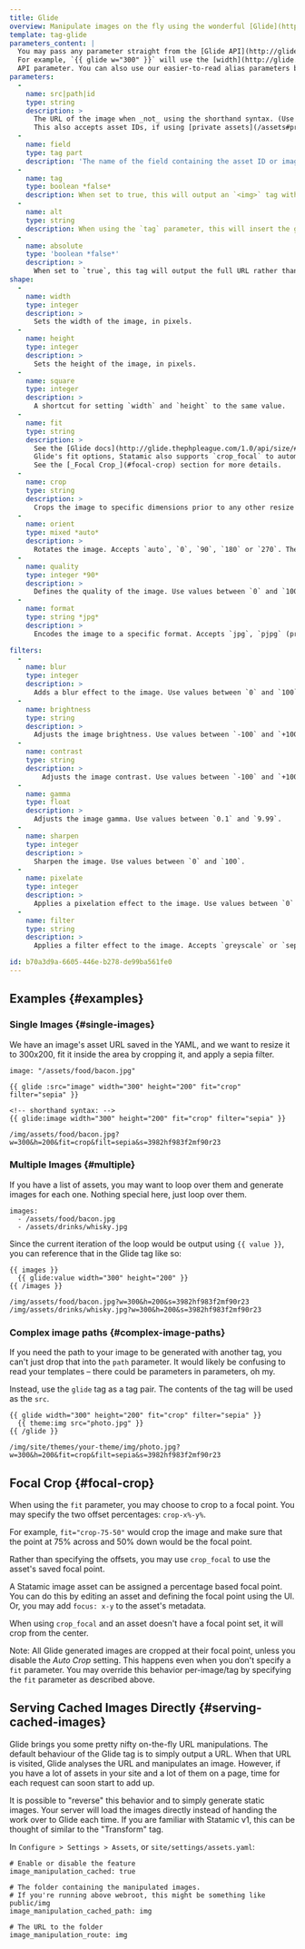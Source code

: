 ```yaml
---
title: Glide
overview: Manipulate images on the fly using the wonderful [Glide](http://glide.thephpleague.com/) library.
template: tag-glide
parameters_content: |
  You may pass any parameter straight from the [Glide API](http://glide.thephpleague.com/1.0/api/quick-reference/) as a parameter.  
  For example, `{{ glide w="300" }}` will use the [width](http://glide.thephpleague.com/1.0/api/size#width-w)
  API parameter. You can also use our easier-to-read alias parameters below. We're not a huge fan of shortening already short words.
parameters:
  -
    name: src|path|id
    type: string
    description: >
      The URL of the image when _not_ using the shorthand syntax. (Use the shorthand syntax if you can, it's nicer.)
      This also accepts asset IDs, if using [private assets](/assets#private-assets), for example.
  -
    name: field
    type: tag part
    description: 'The name of the field containing the asset ID or image path when using the shorthand syntax. This is not actually a parameter, but part of the tag itself. For example, `{{ glide:hero_image }}`.'    
  -
    name: tag
    type: boolean *false*
    description: When set to true, this will output an `<img>` tag with the URL in the `src` attribute, rather than just the URL.
  -
    name: alt
    type: string
    description: When using the `tag` parameter, this will insert the given text into the `alt` attribute.
  -
    name: absolute
    type: 'boolean *false*'
    description: >
      When set to `true`, this tag will output the full URL rather than the default relative URL.
shape:
  -
    name: width
    type: integer
    description: >
      Sets the width of the image, in pixels.
  -
    name: height
    type: integer
    description: >
      Sets the height of the image, in pixels.
  -
    name: square
    type: integer
    description: >
      A shortcut for setting `width` and `height` to the same value.
  -
    name: fit
    type: string
    description: >
      See the [Glide docs](http://glide.thephpleague.com/1.0/api/size/#fit-fit) on this parameter. In addition to the
      Glide's fit options, Statamic also supports `crop_focal` to automatically fit/crop to a predefined focal point.
      See the [_Focal Crop_](#focal-crop) section for more details.
  -
    name: crop
    type: string
    description: >
      Crops the image to specific dimensions prior to any other resize operations. Required format: `width,height,x,y`.
  -
    name: orient
    type: mixed *auto*
    description: >
      Rotates the image. Accepts `auto`, `0`, `90`, `180` or `270`. The `auto` option uses Exif data to automatically orient images correctly.
  -
    name: quality
    type: integer *90*
    description: >
      Defines the quality of the image. Use values between `0` and `100`. Only relevant if the format is `jpg`.
  -
    name: format
    type: string *jpg*
    description: >
      Encodes the image to a specific format. Accepts `jpg`, `pjpg` (progressive jpeg), `png` or `gif`.

filters:
  -
    name: blur
    type: integer
    description: >
      Adds a blur effect to the image. Use values between `0` and `100`.
  -
    name: brightness
    type: string
    description: >
      Adjusts the image brightness. Use values between `-100` and `+100`, where `0` represents no change.
  -
    name: contrast
    type: string
    description: >
        Adjusts the image contrast. Use values between `-100` and `+100`, where `0` represents no change.
  -
    name: gamma
    type: float
    description: >
      Adjusts the image gamma. Use values between `0.1` and `9.99`.
  -
    name: sharpen
    type: integer
    description: >
      Sharpen the image. Use values between `0` and `100`.
  -
    name: pixelate
    type: integer
    description: >
      Applies a pixelation effect to the image. Use values between `0` and `1000`.
  -
    name: filter
    type: string
    description: >
      Applies a filter effect to the image. Accepts `greyscale` or `sepia`.

id: b70a3d9a-6605-446e-b278-de99ba561fe0
---
```

## Examples {#examples}

### Single Images {#single-images}

We have an image's asset URL saved in the YAML, and we want to resize it to 300x200, fit it inside the area by cropping it, and apply a sepia filter.

``` language-yaml
image: "/assets/food/bacon.jpg"
```

```
{{ glide :src="image" width="300" height="200" fit="crop" filter="sepia" }}

<!-- shorthand syntax: -->
{{ glide:image width="300" height="200" fit="crop" filter="sepia" }}
```

``` .language-output
/img/assets/food/bacon.jpg?w=300&h=200&fit=crop&filt=sepia&s=3982hf983f2mf90r23
```

### Multiple Images {#multiple}

If you have a list of assets, you may want to loop over them and generate images for each one. Nothing special here, just loop over them.

``` .language-yaml
images:
  - /assets/food/bacon.jpg
  - /assets/drinks/whisky.jpg
```

Since the current iteration of the loop would be output using `{{ value }}`, you can reference that in the Glide tag like so:

```
{{ images }}
  {{ glide:value width="300" height="200" }}
{{ /images }}
```

``` .language-output
/img/assets/food/bacon.jpg?w=300&h=200&s=3982hf983f2mf90r23
/img/assets/drinks/whisky.jpg?w=300&h=200&s=3982hf983f2mf90r23
```

### Complex image paths {#complex-image-paths}

If you need the path to your image to be generated with another tag, you can't just drop that into the `path` parameter.
It would likely be confusing to read your templates – there could be parameters in parameters, oh my.

Instead, use the `glide` tag as a tag pair. The contents of the tag will be used as the `src`.

```
{{ glide width="300" height="200" fit="crop" filter="sepia" }}
  {{ theme:img src="photo.jpg" }}
{{ /glide }}
```

``` .language-output
/img/site/themes/your-theme/img/photo.jpg?w=300&h=200&fit=crop&filt=sepia&s=3982hf983f2mf90r23
```


## Focal Crop {#focal-crop}

When using the `fit` parameter, you may choose to crop to a focal point. You may specify the
two offset percentages: `crop-x%-y%`.

For example, `fit="crop-75-50"` would crop the image and make sure that the point at 75% across
and 50% down would be the focal point.

Rather than specifying the offsets, you may use `crop_focal` to use the asset's saved focal point.

A Statamic image asset can be assigned a percentage based focal point. You can do this by editing an
asset and defining the focal point using the UI. Or, you may add `focus: x-y` to the asset's metadata.

When using `crop_focal` and an asset doesn't have a focal point set, it will crop from the center.

Note: All Glide generated images are cropped at their focal point, unless you disable the _Auto Crop_
setting. This happens even when you don't specify a `fit` parameter. You may override this behavior
per-image/tag by specifying the `fit` parameter as described above.


## Serving Cached Images Directly {#serving-cached-images}

Glide brings you some pretty nifty on-the-fly URL manipulations. The default behaviour of the Glide tag is to simply output a URL. When that URL is
visited, Glide analyses the URL and manipulates an image. However, if you have a lot of assets in your site and a lot of them on a page, time for each
request can soon start to add up.

It is possible to "reverse" this behavior and to simply generate static images. Your server will load the images directly instead of handing the work
over to Glide each time. If you are familiar with Statamic v1, this can be thought of similar to the "Transform" tag.

In `Configure > Settings > Assets`, or `site/settings/assets.yaml`:

``` .language-yaml
# Enable or disable the feature
image_manipulation_cached: true

# The folder containing the manipulated images.
# If you're running above webroot, this might be something like public/img
image_manipulation_cached_path: img

# The URL to the folder
image_manipulation_route: img
```
